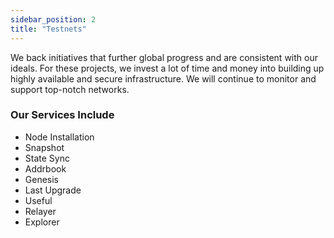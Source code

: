 ```yaml
---
sidebar_position: 2
title: "Testnets"
---
```


<p>We back initiatives that further global progress and are consistent with our ideals. For these projects, we invest a lot of time and money into building up highly available and secure infrastructure. We will continue to monitor and support top-notch networks.</p>

### Our Services Include

- Node Installation
- Snapshot
- State Sync
- Addrbook
- Genesis
- Last Upgrade
- Useful
- Relayer
- Explorer
